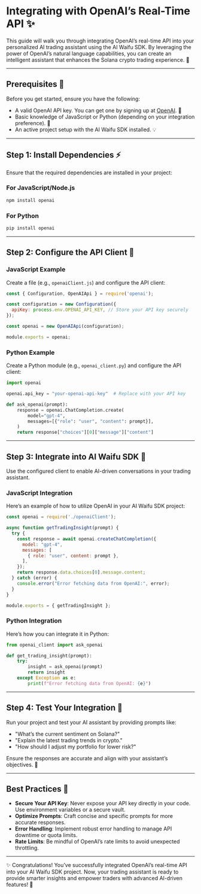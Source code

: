 # Integrating with OpenAI’s Real-Time API ✨

This guide will walk you through integrating OpenAI’s real-time API into your personalized AI trading assistant using the AI Waifu SDK. By leveraging the power of OpenAI’s natural language capabilities, you can create an intelligent assistant that enhances the Solana crypto trading experience. 💎

---

## Prerequisites 📝

Before you get started, ensure you have the following:

- A valid OpenAI API key. You can get one by signing up at [OpenAI](https://platform.openai.com/signup). 🔧
- Basic knowledge of JavaScript or Python (depending on your integration preference). 🔄
- An active project setup with the AI Waifu SDK installed. 💡

---

## Step 1: Install Dependencies ⚡

Ensure that the required dependencies are installed in your project:

### For JavaScript/Node.js
```bash
npm install openai
```

### For Python
```bash
pip install openai
```

---

## Step 2: Configure the API Client 🔧

### JavaScript Example
Create a file (e.g., `openaiClient.js`) and configure the API client:

```javascript
const { Configuration, OpenAIApi } = require('openai');

const configuration = new Configuration({
  apiKey: process.env.OPENAI_API_KEY, // Store your API key securely
});

const openai = new OpenAIApi(configuration);

module.exports = openai;
```

### Python Example
Create a Python module (e.g., `openai_client.py`) and configure the API client:

```python
import openai

openai.api_key = "your-openai-api-key"  # Replace with your API key

def ask_openai(prompt):
    response = openai.ChatCompletion.create(
        model="gpt-4",
        messages=[{"role": "user", "content": prompt}],
    )
    return response["choices"][0]["message"]["content"]
```

---

## Step 3: Integrate into AI Waifu SDK 🎉

Use the configured client to enable AI-driven conversations in your trading assistant.

### JavaScript Integration
Here’s an example of how to utilize OpenAI in your AI Waifu SDK project:

```javascript
const openai = require('./openaiClient');

async function getTradingInsight(prompt) {
  try {
    const response = await openai.createChatCompletion({
      model: "gpt-4",
      messages: [
        { role: "user", content: prompt },
      ],
    });
    return response.data.choices[0].message.content;
  } catch (error) {
    console.error("Error fetching data from OpenAI:", error);
  }
}

module.exports = { getTradingInsight };
```

### Python Integration
Here’s how you can integrate it in Python:

```python
from openai_client import ask_openai

def get_trading_insight(prompt):
    try:
        insight = ask_openai(prompt)
        return insight
    except Exception as e:
        print(f"Error fetching data from OpenAI: {e}")
```

---

## Step 4: Test Your Integration 🚀

Run your project and test your AI assistant by providing prompts like:

- "What’s the current sentiment on Solana?"
- "Explain the latest trading trends in crypto."
- "How should I adjust my portfolio for lower risk?"

Ensure the responses are accurate and align with your assistant’s objectives. 🙌

---

## Best Practices 🌟

- **Secure Your API Key**: Never expose your API key directly in your code. Use environment variables or a secure vault.
- **Optimize Prompts**: Craft concise and specific prompts for more accurate responses.
- **Error Handling**: Implement robust error handling to manage API downtime or quota limits.
- **Rate Limits**: Be mindful of OpenAI’s rate limits to avoid unexpected throttling.

---

✨ Congratulations! You’ve successfully integrated OpenAI’s real-time API into your AI Waifu SDK project. Now, your trading assistant is ready to provide smarter insights and empower traders with advanced AI-driven features! 🎉


